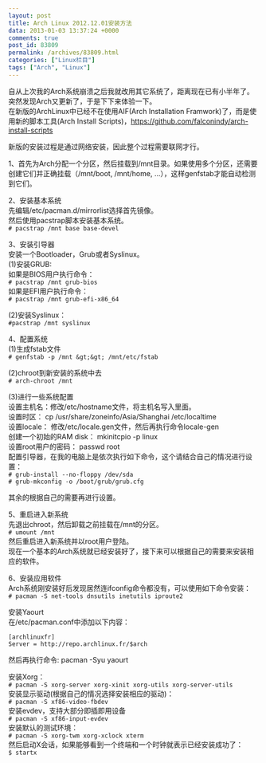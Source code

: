 ```yaml
---
layout: post
title: Arch Linux 2012.12.01安装方法
data: 2013-01-03 13:37:24 +0000
comments: true
post_id: 83809
permalink: /archives/83809.html
categories: ["Linux栏目"]
tags: ["Arch", "Linux"]
---
```


自从上次我的Arch系统崩溃之后我就改用其它系统了，距离现在已有小半年了。突然发现Arch又更新了，于是下下来体验一下。  
在新版的ArchLinux中已经不在使用AIF(Arch Installation Framwork)了，而是使用新的脚本工具(Arch Install Scripts)，https://github.com/falconindy/arch-install-scripts

新版的安装过程是通过网络安装，因此整个过程需要联网才行。

1、首先为Arch分配一个分区，然后挂载到/mnt目录。如果使用多个分区，还需要创建它们并正确挂载（/mnt/boot, /mnt/home, ...），这样genfstab才能自动检测到它们。

2、安装基本系统  
先编辑/etc/pacman.d/mirrorlist选择首先镜像。  
然后使用pacstrap脚本安装基本系统。  
`# pacstrap /mnt base base-devel`

3、安装引导器  
安装一个Bootloader，Grub或者Syslinux。  
(1)安装GRUB:  
如果是BIOS用户执行命令：  
`# pacstrap /mnt grub-bios`  
如果是EFI用户执行命令：  
`# pacstrap /mnt grub-efi-x86_64`

(2)安装Syslinux：  
`#pacstrap /mnt syslinux`

4、配置系统  
(1)生成fstab文件  
`# genfstab -p /mnt &gt;&gt; /mnt/etc/fstab`

(2)chroot到新安装的系统中去  
`# arch-chroot /mnt`

(3)进行一些系统配置  
设置主机名：修改/etc/hostname文件，将主机名写入里面。  
设置时区： cp /usr/share/zoneinfo/Asia/Shanghai /etc/localtime  
设置locale： 修改/etc/locale.gen文件，然后再执行命令locale-gen  
创建一个初始的RAM disk： mkinitcpio -p linux  
设置root用户的密码： passwd root  
配置引导器，在我的电脑上是依次执行如下命令，这个请结合自己的情况进行设置：  
`# grub-install --no-floppy /dev/sda`  
`# grub-mkconfig -o /boot/grub/grub.cfg`  

其余的根据自己的需要再进行设置。

5、重启进入新系统  
先退出chroot，然后卸载之前挂载在/mnt的分区。  
`# umount /mnt`  
然后重启进入新系统并以root用户登陆。  
现在一个基本的Arch系统就已经安装好了，接下来可以根据自己的需要来安装相应的软件。

6、安装应用软件  
Arch系统刚安装好后发现居然连ifconfig命令都没有，可以使用如下命令安装：  
`# pacman -S net-tools dnsutils inetutils iproute2`


安装Yaourt  
在/etc/pacman.conf中添加以下内容：  
```
[archlinuxfr]
Server = http://repo.archlinux.fr/$arch
```

然后再执行命令: pacman -Syu yaourt


安装Xorg：  
`# pacman -S xorg-server xorg-xinit xorg-utils xorg-server-utils`  
安装显示驱动(根据自己的情况选择安装相应的驱动)：  
`# pacman -S xf86-video-fbdev`  
安装evdev，支持大部分即插即用设备  
`# pacman -S xf86-input-evdev`  
安装默认的测试环境：  
`# pacman -S xorg-twm xorg-xclock xterm`  
然后启动X会话，如果能够看到一个终端和一个时钟就表示已经安装成功了：  
`$ startx`
